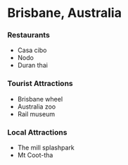 # Brisbane, Australia

### Restaurants

- Casa cibo
- Nodo
- Duran thai

### Tourist Attractions

- Brisbane wheel
- Australia zoo
- Rail museum 

### Local Attractions

- The mill splashpark
- Mt Coot-tha
